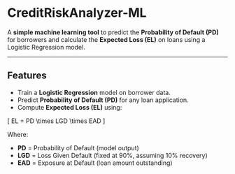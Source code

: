 # CreditRiskAnalyzer-ML

A **simple machine learning tool** to predict the **Probability of Default (PD)** for borrowers and calculate the **Expected Loss (EL)** on loans using a Logistic Regression model.

---

## Features
- Train a **Logistic Regression** model on borrower data.
- Predict **Probability of Default (PD)** for any loan application.
- Compute **Expected Loss (EL)** using:

\[
EL = PD \times LGD \times EAD
\]

Where:
- **PD** = Probability of Default (model output)  
- **LGD** = Loss Given Default (fixed at 90%, assuming 10% recovery)  
- **EAD** = Exposure at Default (loan amount outstanding)  